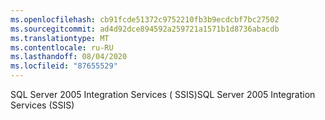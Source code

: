```yaml
---
ms.openlocfilehash: cb91fcde51372c9752210fb3b9ecdcbf7bc27502
ms.sourcegitcommit: ad4d92dce894592a259721a1571b1d8736abacdb
ms.translationtype: MT
ms.contentlocale: ru-RU
ms.lasthandoff: 08/04/2020
ms.locfileid: "87655529"
---
```

<span data-ttu-id="49e6a-101">SQL Server 2005 Integration Services \( SSIS\)</span><span class="sxs-lookup"><span data-stu-id="49e6a-101">SQL Server 2005 Integration Services \(SSIS\)</span></span>
